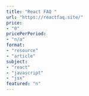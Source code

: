 ```yaml
---
title: "React FAQ "
url: "https://reactfaq.site/"
price: 
- "0"
pricePerPeriod: 
- "n/a"
format: 
- "resource"
- "article"
subject: 
- "react"
- "javascript"
- "jsx"
featured: "n"
---
```

